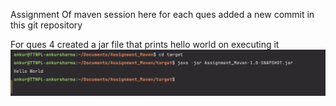 Assignment Of maven session here for each ques added a new commit in this git repository

For ques 4 created a jar file that prints hello world on executing it
![img_2.png](img_2.png)